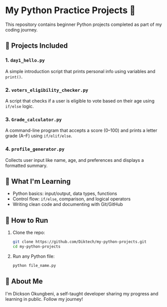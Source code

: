 # My Python Practice Projects 🐍

This repository contains beginner Python projects completed as part of my coding journey.

## 📁 Projects Included

### 1. `day1_hello.py`
A simple introduction script that prints personal info using variables and `print()`.

### 2. `voters_eligibility_checker.py`
A script that checks if a user is eligible to vote based on their age using `if/else` logic.

### 3. `Grade_calculator.py`
A command-line program that accepts a score (0–100) and prints a letter grade (A–F) using `if/elif/else`.

### 4. `profile_generator.py`
Collects user input like name, age, and preferences and displays a formatted summary.

## 🧠 What I'm Learning

- Python basics: input/output, data types, functions
- Control flow: `if/else`, comparison, and logical operators
- Writing clean code and documenting with Git/GitHub

## 📌 How to Run

1. Clone the repo:
   ```bash
   git clone https://github.com/Diktech/my-python-projects.git
   cd my-python-projects
   ```

2. Run any Python file:
   ```bash
   python file_name.py
   ```

## 🚀 About Me

I'm Dickson Okungbeni, a self-taught developer sharing my progress and learning in public. Follow my journey!